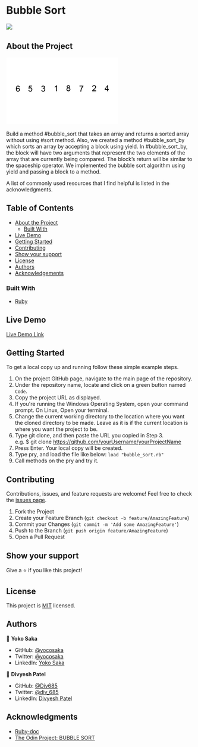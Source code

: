 # Bubble Sort

![](https://img.shields.io/badge/Microverse-blueviolet)

## About the Project

![Bubble Sort Example](./Bubble-sort-example-300px.gif)

<!-- This project is based on the . -->

Build a method #bubble_sort that takes an array and returns a sorted array without using #sort method.
Also, we created a method #bubble_sort_by which sorts an array by accepting a block using yield.
In #bubble_sort_by, the block will have two arguments that represent the two elements of the array that are currently being compared. The block’s return will be similar to the spaceship operator.
We implemented the bubble sort algorithm using yield and passing a block to a method.

A list of commonly used resources that I find helpful is listed in the acknowledgments.

## Table of Contents

* [About the Project](#about-the-project)
  * [Built With](#built-with)
* [Live Demo](#live-demo)
* [Getting Started](#getting-started)
* [Contributing](#contributing)
* [Show your support](#show-your-support)
* [License](#license)
* [Authors](#authors)
* [Acknowledgements](#acknowledgements)


### Built With

* [Ruby](https://www.ruby-lang.org/en/)

## Live Demo

[Live Demo Link](https://repl.it/@yocoono/bubblesort#main.rb)


## Getting Started

To get a local copy up and running follow these simple example steps.

1. On the project GitHub page, navigate to the main page of the repository.
2. Under the repository name, locate and click on a green button named `Code`. 
3. Copy the project URL as displayed.
4. If you're running the Windows Operating System, open your command prompt. On Linux, Open your terminal. 
5. Change the current working directory to the location where you want the cloned directory to be made. Leave as it is if the current location is where you want the project to be. 
6. Type git clone, and then paste the URL you copied in Step 3. <br>
e.g. $ git clone https://github.com/yourUsername/yourProjectName 
7. Press Enter. Your local copy will be created. 
8. Type pry, and load the file like below:
`load "bubble_sort.rb"`
9. Call methods on the pry and try it.


## Contributing

Contributions, issues, and feature requests are welcome!
Feel free to check the [issues page](../../issues).

1. Fork the Project
2. Create your Feature Branch (`git checkout -b feature/AmazingFeature`)
3. Commit your Changes (`git commit -m 'Add some AmazingFeature'`)
4. Push to the Branch (`git push origin feature/AmazingFeature`)
5. Open a Pull Request


## Show your support

Give a ⭐️ if you like this project!


## License

This project is [MIT](./LICENCE) licensed.


## Authors

👤 **Yoko Saka**

- GitHub: [@yocosaka](https://github.com/yocosaka)
- Twitter: [@yocosaka](https://twitter.com/yocosaka)
- LinkedIn: [Yoko Saka](https://www.linkedin.com/in/yokosaka)

👤 **Divyesh Patel**

- GitHub: [@Div685](https://github.com/Div685)
- Twitter: [@div_685](https://twitter.com/div_685)
- LinkedIn: [Divyesh Patel](https://www.linkedin.com/in/divyesh-patel-2a15a6107)


## Acknowledgments
* [Ruby-doc](https://ruby-doc.org/core-2.6.5/Enumerable.html)
* [The Odin Project: BUBBLE SORT](https://www.theodinproject.com/courses/ruby-programming/lessons/bubble-sort)
